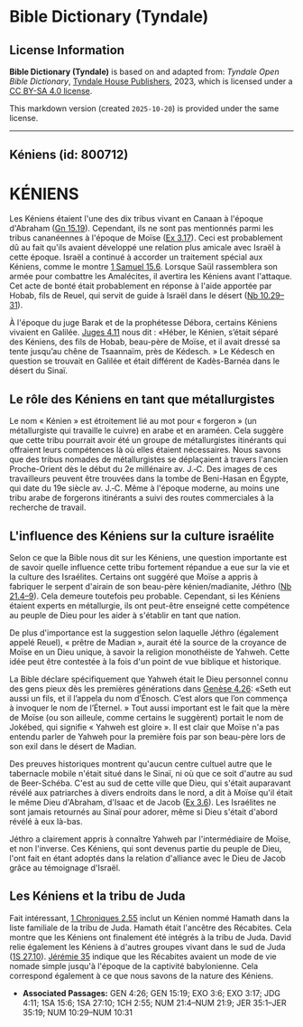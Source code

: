 # Bible Dictionary (Tyndale)

## License Information

**Bible Dictionary (Tyndale)** is based on and adapted from: _Tyndale Open Bible Dictionary_, [Tyndale House Publishers](https://tyndaleopenresources.com/), 2023, which is licensed under a [CC BY-SA 4.0 license](https://creativecommons.org/licenses/by-sa/4.0/legalcode.en).

This markdown version (created `2025-10-20`) is provided under the same license.



--------------------------------

## Kéniens (id: 800712)

KÉNIENS
=======

Les Kéniens étaient l'une des dix tribus vivant en Canaan à l'époque d'Abraham ([Gn 15\.19](https://ref.ly/Gen15:19)). Cependant, ils ne sont pas mentionnés parmi les tribus cananéennes à l'époque de Moïse ([Ex 3\.17](https://ref.ly/Exod3:17)). Ceci est probablement dû au fait qu'ils avaient développé une relation plus amicale avec Israël à cette époque. Israël a continué à accorder un traitement spécial aux Kéniens, comme le montre [1 Samuel 15\.6](https://ref.ly/1Sam15:6). Lorsque Saül rassemblera son armée pour combattre les Amalécites, il avertira les Kéniens avant l'attaque. Cet acte de bonté était probablement en réponse à l'aide apportée par Hobab, fils de Reuel, qui servit de guide à Israël dans le désert ([Nb 10\.29–31](https://ref.ly/Num10:29-Num10:31)).

À l'époque du juge Barak et de la prophétesse Débora, certains Kéniens vivaient en Galilée. [Juges 4\.11](https://ref.ly/Judg4:11) nous dit : «Héber, le Kénien, s’était séparé des Kéniens, des fils de Hobab, beau\-père de Moïse, et il avait dressé sa tente jusqu’au chêne de Tsaannaïm, près de Kédesch. » Le Kédesch en question se trouvait en Galilée et était différent de Kadès\-Barnéa dans le désert du Sinaï.

Le rôle des Kéniens en tant que métallurgistes
----------------------------------------------

Le nom « Kénien » est étroitement lié au mot pour « forgeron » (un métallurgiste qui travaille le cuivre) en arabe et en araméen. Cela suggère que cette tribu pourrait avoir été un groupe de métallurgistes itinérants qui offraient leurs compétences là où elles étaient nécessaires. Nous savons que des tribus nomades de métallurgistes se déplaçaient à travers l'ancien Proche\-Orient dès le début du 2e millénaire av. J.‑C. Des images de ces travailleurs peuvent être trouvées dans la tombe de Beni\-Hasan en Égypte, qui date du 19e siècle av. J.‑C. Même à l'époque moderne, au moins une tribu arabe de forgerons itinérants a suivi des routes commerciales à la recherche de travail.

L'influence des Kéniens sur la culture israélite
------------------------------------------------

Selon ce que la Bible nous dit sur les Kéniens, une question importante est de savoir quelle influence cette tribu fortement répandue a eue sur la vie et la culture des Israélites. Certains ont suggéré que Moïse a appris à fabriquer le serpent d'airain de son beau\-père kénien/madianite, Jéthro ([Nb 21\.4–9](https://ref.ly/Num21:4-Num21:9)). Cela demeure toutefois peu probable. Cependant, si les Kéniens étaient experts en métallurgie, ils ont peut\-être enseigné cette compétence au peuple de Dieu pour les aider à s'établir en tant que nation.

De plus d'importance est la suggestion selon laquelle Jéthro (également appelé Reuel), « prêtre de Madian », aurait été la source de la croyance de Moïse en un Dieu unique, à savoir la religion monothéiste de Yahweh. Cette idée peut être contestée à la fois d'un point de vue biblique et historique.

La Bible déclare spécifiquement que Yahweh était le Dieu personnel connu des gens pieux dès les premières générations dans [Genèse 4\.26](https://ref.ly/Gen4:26): «Seth eut aussi un fils, et il l’appela du nom d’Énosch. C’est alors que l’on commença à invoquer le nom de l’Éternel. » Tout aussi important est le fait que la mère de Moïse (ou son ailleule, comme certains le suggèrent) portait le nom de Jokébed, qui signifie « Yahweh est gloire ». Il est clair que Moïse n'a pas entendu parler de Yahweh pour la première fois par son beau\-père lors de son exil dans le désert de Madian.

Des preuves historiques montrent qu'aucun centre cultuel autre que le tabernacle mobile n'était situé dans le Sinaï, ni où que ce soit d'autre au sud de Beer\-Schéba. C'est au sud de cette ville que Dieu, qui s'était auparavant révélé aux patriarches à divers endroits dans le nord, a dit à Moïse qu'il était le même Dieu d'Abraham, d'Isaac et de Jacob ([Ex 3\.6](https://ref.ly/Exod3:6)). Les Israélites ne sont jamais retournés au Sinaï pour adorer, même si Dieu s'était d'abord révélé à eux là\-bas.

Jéthro a clairement appris à connaître Yahweh par l'intermédiaire de Moïse, et non l'inverse. Ces Kéniens, qui sont devenus partie du peuple de Dieu, l'ont fait en étant adoptés dans la relation d'alliance avec le Dieu de Jacob grâce au témoignage d'Israël.

Les Kéniens et la tribu de Juda
-------------------------------

Fait intéressant, [1 Chroniques 2\.55](https://ref.ly/1Chr2:55) inclut un Kénien nommé Hamath dans la liste familiale de la tribu de Juda. Hamath était l'ancêtre des Récabites. Cela montre que les Kéniens ont finalement été intégrés à la tribu de Juda. David relie également les Kéniens à d'autres groupes vivant dans le sud de Juda ([1S 27\.10](https://ref.ly/1Sam27:10)). [Jérémie 35](https://ref.ly/Jer35:1-Jer35:19) indique que les Récabites avaient un mode de vie nomade simple jusqu'à l'époque de la captivité babylonienne. Cela correspond également à ce que nous savons de la nature des Kéniens.

* **Associated Passages:** GEN 4:26; GEN 15:19; EXO 3:6; EXO 3:17; JDG 4:11; 1SA 15:6; 1SA 27:10; 1CH 2:55; NUM 21:4–NUM 21:9; JER 35:1–JER 35:19; NUM 10:29–NUM 10:31

